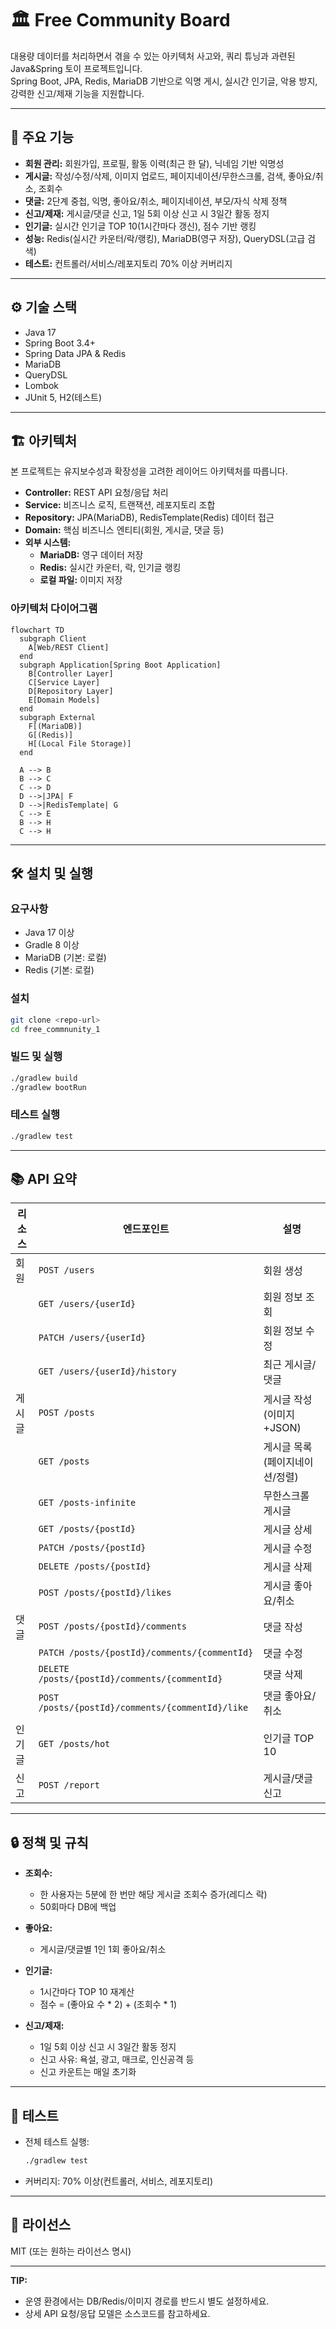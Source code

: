 # 🏛️ Free Community Board

대용량 데이터를 처리하면서 겪을 수 있는 아키텍처 사고와, 쿼리 튜닝과 과련된  Java&Spring 토이 프로젝트입니다.  
Spring Boot, JPA, Redis, MariaDB 기반으로 익명 게시, 실시간 인기글, 악용 방지, 강력한 신고/제재 기능을 지원합니다.

---

## 🚀 주요 기능

- **회원 관리:** 회원가입, 프로필, 활동 이력(최근 한 달), 닉네임 기반 익명성
- **게시글:** 작성/수정/삭제, 이미지 업로드, 페이지네이션/무한스크롤, 검색, 좋아요/취소, 조회수
- **댓글:** 2단계 중첩, 익명, 좋아요/취소, 페이지네이션, 부모/자식 삭제 정책
- **신고/제재:** 게시글/댓글 신고, 1일 5회 이상 신고 시 3일간 활동 정지
- **인기글:** 실시간 인기글 TOP 10(1시간마다 갱신), 점수 기반 랭킹
- **성능:** Redis(실시간 카운터/락/랭킹), MariaDB(영구 저장), QueryDSL(고급 검색)
- **테스트:** 컨트롤러/서비스/레포지토리 70% 이상 커버리지

---

## ⚙️ 기술 스택

- Java 17
- Spring Boot 3.4+
- Spring Data JPA & Redis
- MariaDB
- QueryDSL
- Lombok
- JUnit 5, H2(테스트)

---

## 🏗️ 아키텍처

본 프로젝트는 유지보수성과 확장성을 고려한 레이어드 아키텍처를 따릅니다.

- **Controller:** REST API 요청/응답 처리
- **Service:** 비즈니스 로직, 트랜잭션, 레포지토리 조합
- **Repository:** JPA(MariaDB), RedisTemplate(Redis) 데이터 접근
- **Domain:** 핵심 비즈니스 엔티티(회원, 게시글, 댓글 등)
- **외부 시스템:**  
  - **MariaDB:** 영구 데이터 저장  
  - **Redis:** 실시간 카운터, 락, 인기글 랭킹  
  - **로컬 파일:** 이미지 저장

### 아키텍처 다이어그램

```mermaid
flowchart TD
  subgraph Client
    A[Web/REST Client]
  end
  subgraph Application[Spring Boot Application]
    B[Controller Layer]
    C[Service Layer]
    D[Repository Layer]
    E[Domain Models]
  end
  subgraph External
    F[(MariaDB)]
    G[(Redis)]
    H[(Local File Storage)]
  end

  A --> B
  B --> C
  C --> D
  D -->|JPA| F
  D -->|RedisTemplate| G
  C --> E
  B --> H
  C --> H
```

---

## 🛠️ 설치 및 실행

### 요구사항

- Java 17 이상
- Gradle 8 이상
- MariaDB (기본: 로컬)
- Redis (기본: 로컬)

### 설치

```bash
git clone <repo-url>
cd free_commnunity_1
```

### 빌드 및 실행

```bash
./gradlew build
./gradlew bootRun
```

### 테스트 실행

```bash
./gradlew test
```

---

## 📚 API 요약

| 리소스   | 엔드포인트 | 설명 |
|----------|------------|------|
| 회원     | `POST /users` | 회원 생성 |
|          | `GET /users/{userId}` | 회원 정보 조회 |
|          | `PATCH /users/{userId}` | 회원 정보 수정 |
|          | `GET /users/{userId}/history` | 최근 게시글/댓글 |
| 게시글   | `POST /posts` | 게시글 작성(이미지+JSON) |
|          | `GET /posts` | 게시글 목록(페이지네이션/정렬) |
|          | `GET /posts-infinite` | 무한스크롤 게시글 |
|          | `GET /posts/{postId}` | 게시글 상세 |
|          | `PATCH /posts/{postId}` | 게시글 수정 |
|          | `DELETE /posts/{postId}` | 게시글 삭제 |
|          | `POST /posts/{postId}/likes` | 게시글 좋아요/취소 |
| 댓글     | `POST /posts/{postId}/comments` | 댓글 작성 |
|          | `PATCH /posts/{postId}/comments/{commentId}` | 댓글 수정 |
|          | `DELETE /posts/{postId}/comments/{commentId}` | 댓글 삭제 |
|          | `POST /posts/{postId}/comments/{commentId}/like` | 댓글 좋아요/취소 |
| 인기글   | `GET /posts/hot` | 인기글 TOP 10 |
| 신고     | `POST /report` | 게시글/댓글 신고 |

---

## 🔒 정책 및 규칙

- **조회수:**  
  - 한 사용자는 5분에 한 번만 해당 게시글 조회수 증가(레디스 락)
  - 50회마다 DB에 백업

- **좋아요:**  
  - 게시글/댓글별 1인 1회 좋아요/취소

- **인기글:**  
  - 1시간마다 TOP 10 재계산  
  - 점수 = (좋아요 수 * 2) + (조회수 * 1)

- **신고/제재:**  
  - 1일 5회 이상 신고 시 3일간 활동 정지  
  - 신고 사유: 욕설, 광고, 매크로, 인신공격 등  
  - 신고 카운트는 매일 초기화

---

## 🧪 테스트

- 전체 테스트 실행:  
  ```bash
  ./gradlew test
  ```
- 커버리지: 70% 이상(컨트롤러, 서비스, 레포지토리)

---

## 📄 라이선스

MIT (또는 원하는 라이선스 명시)

---

**TIP:**  
- 운영 환경에서는 DB/Redis/이미지 경로를 반드시 별도 설정하세요.
- 상세 API 요청/응답 모델은 소스코드를 참고하세요.
